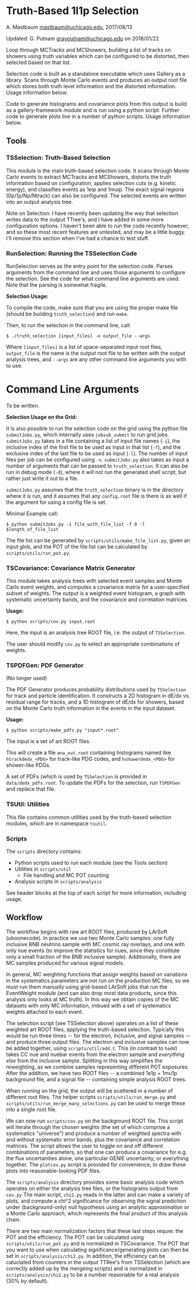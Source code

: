 Truth-Based 1l1p Selection
==========================
A. Mastbaum <mastbaum@uchicago.edu>, 2017/08/13

Updated: G. Putnam <grayputnam@uchicago.edu> on 2018/01/22

Loop through MCTracks and MCShowers, building a list of tracks on
showers using truth variables which can be configured to be distorted,
then selected based on that list.  

Selection code is built as a standalone executable which uses Gallery as
a library. Scans through Monte Carlo events and produces an output root
file which stores both truth level information and the distorted
information. Usage information below.

Code to generate histograms and covariance plots from this output is
build as a gallery-framework module and is run using a python script.
Further code to generate plots live in a number of python scripts. Usage
information below.

Tools
-----
### TSSelection: Truth-Based Selection ###
This module is the main truth-based selection code. It scans through Monte
Carlo events to extract MCTracks and MCShowers, distorts the truth
information based on configuration, applies selection cuts 
(e.g. kinetic energy), and classifies events as 1eip and 1muip. 
The exact signal regions (0p/1p/Np/Ntrack) can also be configured.
The selected events are written into an output analysis tree.

Note on Selection: I have recently been updating the way that selection
writes data to the output TTree's, and I have added in some more
configuration options. I haven't been able to run the code recently
however, and so these most recent features are untested, and may be a
little buggy. I'll remove this section when I've had a chance to test
stuff.

### RunSelection: Running the TSSelection Code ###

RunSelection serves as the entry point for the selection code. Parses
arguments from the command line and uses those arguments to configure
the selection. See the code for what command line arguments are used.
Note that the parsing is somewhat fragile.

**Selection Usage:**

To compile the code, make sure that you are using the proper make file
(should be building `truth_selection`) and run `make`.

Then, to run the selection in the command line, call:

    $ ./truth_selection [input_files] -o output_file --args

Where `[input_files]` is a list of space-separated input root files,
`output_file` is the name is the output root file to be written with the
output analysis trees, and `--args` are any other command line 
arguments you with to use.

# Command Line Arguments #
To be written.

**Selection Usage on the Grid:**

It is also possible to run the selection code on the grid using the
python file `submitJobs.py`, which internally uses `jobsub_submit` to
run grid jobs. `submitJobs.py` takes in a file containing a list of 
input file names (`-i`), the inclusive index of the first file to be 
used as input in that list (`-f`), and the exclusive index of the last 
file to be used as input (`-l`). The number of input files per job can
be configured using `-n`. `submitJobs.py` also takes as input a
number of arguments that can be passed to `truth_selection`. It can also
be run in debug mode (`-d`), where it will not run the generated shell
script, but rather just write it out to a file.

`submitJobs.py` assumes that the `truth_selection` binary is in the
directory where it is run, and it assumes that any `config.root` file is
there is as well if the argument for using a config file is set.

Minimal Example call:

    $ python submitJobs.py -i file_with_file_list -f 0 -l $length_of_file_list

The file list can be generated by `scripts/utils/make_file_list.py`,
given an input glob, and the POT of the file list can be calculated by
`scripts/utils/run_pot.py`. 

### TSCovariance: Covariance Matrix Generator ###
This module takes analysis trees with selected event samples and Monte Carlo
event weights, and computes a covariance matrix for a user-specified subset
of weights. The output is a weighted event histogram, a graph with systematic
uncertainty bands, and the covariance and correlation matrices.

**Usage:**

    $ python scripts/cov.py input.root

Here, the input is an analysis tree ROOT file, i.e. the output of
`TSSelection`.

The user should modify `cov.py` to select an appropriate combinations of
weights.



### TSPDFGen: PDF Generator ###

(No longer used)

The PDF Generator produces probability distributions used by `TSSelection` for
track and particle identification. It constructs a 2D histogram in dE/dx vs.
residual range for tracks, and a 1D histogram of dE/dx for showers, based on
the Monte Carlo truth information in the events in the input dataset.

**Usage:**

    $ python scripts/make_pdfs.py "input*.root"

The input is a set of art ROOT files.

This will create a file `ana_out.root` containing histograms named like
`htrackdedx_<PDG>` for track-like PDG codes, and `hshowerdedx_<PDG>` for
shower-like PDGs.

A set of PDFs (which is used by `TSSelection` is provided in
`data/dedx_pdfs.root`. To update the PDFs for the selection, run `TSPDFGen`
and replace that file.

### TSUtil: Utilities ###
This file contains common utilities used by the truth-based selection modules,
which are in namespace `tsutil`.

### Scripts ###
The `scripts` directory contains:

* Python scripts used to run each module (see the Tools section)
* Utilities in `scripts/util`
  * File handling and MC POT counting
* Analysis scripts in `scripts/analysis`

See header blocks at the top of each script for more information, including
usage.

Workflow
--------
The workflow begins with raw art ROOT files, produced by LArSoft (uboonecode).
In practice we use two Monte Carlo samples: one fully inclusive BNB neutrino
sample with MC cosmic ray overlays, and one with only nue events (to
improve the statistics for nues, since they constitute only a small fraction
of the BNB inclusive sample). Additionally, there are MC samples produced for
various signal models.

In general, MC weighting functions that assign weights based on variations in
the systematics parameters are not run on the production MC files, so we
must run them manually using grid-based LArSoft jobs that run the EventWeight
module (and can also drop most data products, since this analysis only looks
at MC truth). In this way we obtain copies of the MC datasets with only MC
information, imbued with a set of systematics weights attached to each event.

The selection script (see TSSelection above) operates on a list of these
weighted art ROOT files, applying the truth-based selection. Typically this
would be run three times -- for the electron, inclusive, and signal samples --
and produce three output files. The electron and inclusive samples can now be
added together, using `scripts/util/add.C`. This (in contrast to `hadd`) takes
CC nue and nuebar events from the electron sample and *everything else* from
the inclusive sample. Splitting in this way simplifies the reweighting, as
we combine samples representing different POT exposures. After the addition,
we have two ROOT files -- a combined 1e1p + 1mu1p background file, and a signal
file -- containing simple analysis ROOT trees.

When running on the grid, the output will be scattered in a number of
different root files. The helper scripts `scripts/utils/run_merge.py`
and `scripts/utils/run_merge_many_selections.py` can be used to merge
these into a single root file.

We can now run `scripts/cov.py` on the background ROOT file. This script will
iterate through the chosen weights (the set of which comprise a systematics
"universe") and produce a number of weighted spectra with and without
systematic error bands, plus the covariance and correlation matrices. The
script allows the user to toggle on and off different combinations of
parameters, so that one can produce a covariance for e.g. the flux
uncertainties alone, one particular GENIE uncertainty, or everything together.
The `plotcov.py` script is provided for convenience, to draw these plots into
reasonable-looking PDF files.

The `scripts/analysis` directory provides some basic analysis code which
operates on either the analysis tree files, or the histograms output from
`cov.py` The main script, `chi2.py` reads in the latter and can make a
variety of plots, and compute a chi^2 significance for observing the signal
prediction under (background-only) null hypothesis using an analytic
approximation or a Monte Carlo approach, which represents the final product
of this analysis chain.

There are two main normalization factors that these last steps requre:
the POT and the efficiency. The POT can be calculated using
`scripts/utils/run_pot.py` and is normalized in TSCovariance. The POT 
that you want to use when calculating significance/generating plots 
can then be set in `scripts/analysis/chi2.py`. In addition, the efficiency 
can be caluclated from counters in the output TTRee's from TSSelection 
(which are correctly added up by the mergeing scripts) and is normalized 
in `scripts/analysis/chi2.py` to be a number reasonable for a real analysis
(30% by default).
